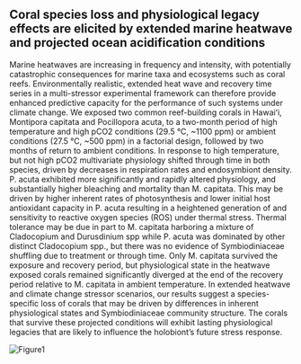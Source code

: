 ## Coral species loss and physiological legacy effects are elicited by extended marine heatwave and projected ocean acidification conditions

Marine heatwaves are increasing in frequency and intensity, with potentially catastrophic consequences for marine taxa and ecosystems such as coral reefs. Environmentally realistic, extended heat wave and recovery time series in a multi-stressor experimental framework can therefore provide enhanced predictive capacity for the performance of such systems under climate change. We exposed two common reef-building corals in Hawaiʻi, Montipora capitata and Pocillopora acuta, to a two-month period of high temperature and high pCO2 conditions (29.5 °C, ~1100 ppm) or ambient conditions (27.5 °C, ~500 ppm) in a factorial design, followed by two months of return to ambient conditions. In response to high temperature, but not high pCO2 multivariate physiology shifted through time in both species,  driven by decreases in respiration rates and endosymbiont density. P. acuta exhibited more significantly and rapidly altered physiology, and substantially higher bleaching and mortality than M. capitata.  This may be driven by higher inherent rates of photosynthesis and lower initial host antioxidant capacity in P. acuta resulting in a heightened generation of and sensitivity to reactive oxygen species (ROS) under thermal stress. Thermal tolerance may be due in part to M. capitata harboring a mixture of Cladocopium and Durusdinium spp while P. acuta was dominated by other distinct Cladocopium spp., but there was no evidence of Symbiodiniaceae shuffling due to treatment or through time. Only M. capitata survived the exposure and recovery period, but physiological state in the heatwave exposed corals remained significantly diverged at the end of the recovery period relative to M. capitata in ambient temperature. In extended heatwave and climate change stressor scenarios, our results suggest a species-specific loss of corals that may be driven by differences in inherent physiological states and Symbiodiniaceae community structure. The corals that survive these projected conditions will exhibit lasting physiological legacies that are likely to influence the holobiont’s future stress response. 

![Figure1](https://github.com/hputnam/Acclim_Dynamics/blob/master/Output/Figures/Manuscript_figures/figure1-v6.png?raw=true)
